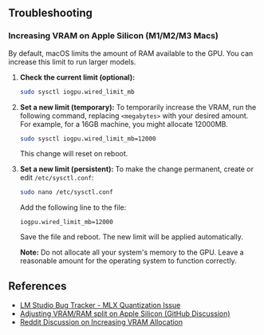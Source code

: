 ## Troubleshooting

### Increasing VRAM on Apple Silicon (M1/M2/M3 Macs)

By default, macOS limits the amount of RAM available to the GPU. You can increase this limit to run larger models.

1.  **Check the current limit (optional):**
    ```bash
    sudo sysctl iogpu.wired_limit_mb
    ```

2.  **Set a new limit (temporary):**
    To temporarily increase the VRAM, run the following command, replacing `<megabytes>` with your desired amount. For example, for a 16GB machine, you might allocate 12000MB.
    ```bash
    sudo sysctl iogpu.wired_limit_mb=12000
    ```
    This change will reset on reboot.

3.  **Set a new limit (persistent):**
    To make the change permanent, create or edit `/etc/sysctl.conf`:
    ```bash
    sudo nano /etc/sysctl.conf
    ```
    Add the following line to the file:
    ```
    iogpu.wired_limit_mb=12000
    ```
    Save the file and reboot. The new limit will be applied automatically.

    **Note:** Do not allocate all your system's memory to the GPU. Leave a reasonable amount for the operating system to function correctly.

## References

- [LM Studio Bug Tracker - MLX Quantization Issue](https://github.com/lmstudio-ai/lmstudio-bug-tracker/issues/839)
- [Adjusting VRAM/RAM split on Apple Silicon (GitHub Discussion)](https://github.com/ggml-org/llama.cpp/discussions/2182)
- [Reddit Discussion on Increasing VRAM Allocation](https://www.reddit.com/r/LocalLLaMA/comments/186phti/m1m2m3_increase_vram_allocation_with_sudo_sysctl/)
